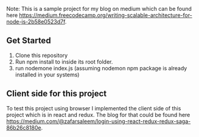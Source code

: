 Note: This is a sample project for my blog on medium which can be found here https://medium.freecodecamp.org/writing-scalable-architecture-for-node-js-2b58e0523d7f.

## Get Started
1. Clone this repository
2. Run npm install to inside its root folder.
3. run nodemone index.js (assuming nodemon npm package is already installed in your systems)

## Client side for this project
To test this project using browser I implemented the client side of this project which is in react and redux. The blog for that could be found here https://medium.com/@zafarsaleem/login-using-react-redux-redux-saga-86b26c8180e.
